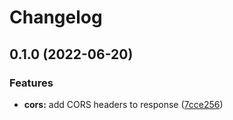 # Changelog

## 0.1.0 (2022-06-20)


### Features

* **cors:** add CORS headers to response ([7cce256](https://github.com/Zyzle/lynx.rs/commit/7cce256ba484a14f40ea0eaff918e43e633aaa2e))
